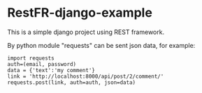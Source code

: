 # RestFR-django-example

This is a simple django project using REST framework.

By python module "requests" can be sent json data, for example:

    import requests
    auth=(email, password)
    data = {'text':'my comment'}
    link = 'http://localhost:8000/api/post/2/comment/'
    requests.post(link, auth=auth, json=data)
